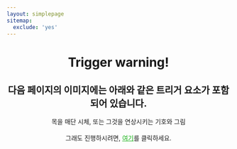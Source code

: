 ```yaml
---
layout: simplepage
sitemap:
  exclude: 'yes'
---
```


<h1 align="center">Trigger warning!</h1>
<h2 align="center">다음 페이지의 이미지에는 아래와 같은 트리거 요소가 포함되어 있습니다.</h2>
<p align="center">
목을 매단 시체, 또는 그것을 연상시키는 기호와 그림<br>
<br>
그래도 진행하시려면, <a href = "https://seil0224.github.io/labyrinth/unnamed4" style="color: #13b013;">여기</a>를 클릭하세요.
</p>

